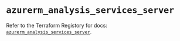 # `azurerm_analysis_services_server`

Refer to the Terraform Registory for docs: [`azurerm_analysis_services_server`](https://registry.terraform.io/providers/hashicorp/azurerm/3.82.0/docs/resources/analysis_services_server).

